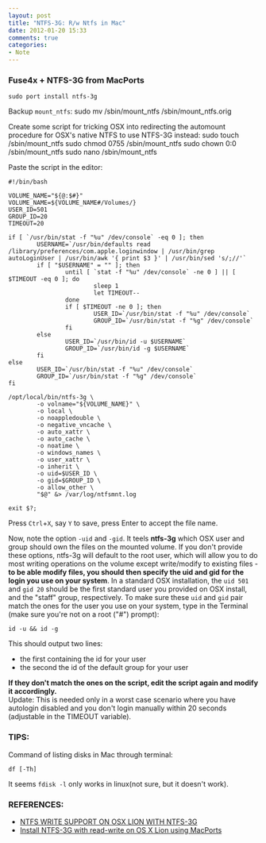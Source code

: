 ```yaml
---
layout: post
title: "NTFS-3G: R/w Ntfs in Mac"
date: 2012-01-20 15:33
comments: true
categories:
- Note
---
```


### Fuse4x + NTFS-3G from MacPorts

    sudo port install ntfs-3g

Backup `mount_ntfs`:
    sudo mv /sbin/mount_ntfs /sbin/mount_ntfs.orig

Create some script for tricking OSX into redirecting the automount procedure for OSX's native NTFS to use NTFS-3G instead:
    sudo touch /sbin/mount_ntfs
    sudo chmod 0755 /sbin/mount_ntfs
    sudo chown 0:0 /sbin/mount_ntfs
    sudo nano /sbin/mount_ntfs

Paste the script in the editor:

    #!/bin/bash

    VOLUME_NAME="${@:$#}"
    VOLUME_NAME=${VOLUME_NAME#/Volumes/}
    USER_ID=501
    GROUP_ID=20
    TIMEOUT=20

    if [ `/usr/bin/stat -f "%u" /dev/console` -eq 0 ]; then
            USERNAME=`/usr/bin/defaults read /library/preferences/com.apple.loginwindow | /usr/bin/grep autoLoginUser | /usr/bin/awk '{ print $3 }' | /usr/bin/sed 's/;//'`
            if [ "$USERNAME" = "" ]; then
                    until [ `stat -f "%u" /dev/console` -ne 0 ] || [ $TIMEOUT -eq 0 ]; do
                            sleep 1
                            let TIMEOUT--
                    done
                    if [ $TIMEOUT -ne 0 ]; then
                            USER_ID=`/usr/bin/stat -f "%u" /dev/console`
                            GROUP_ID=`/usr/bin/stat -f "%g" /dev/console`
                    fi
            else
                    USER_ID=`/usr/bin/id -u $USERNAME`
                    GROUP_ID=`/usr/bin/id -g $USERNAME`
            fi
    else
            USER_ID=`/usr/bin/stat -f "%u" /dev/console`
            GROUP_ID=`/usr/bin/stat -f "%g" /dev/console`
    fi

    /opt/local/bin/ntfs-3g \
            -o volname="${VOLUME_NAME}" \
            -o local \
            -o noappledouble \
            -o negative_vncache \
            -o auto_xattr \
            -o auto_cache \
            -o noatime \
            -o windows_names \
            -o user_xattr \
            -o inherit \
            -o uid=$USER_ID \
            -o gid=$GROUP_ID \
            -o allow_other \
            "$@" &> /var/log/ntfsmnt.log

    exit $?;
Press `Ctrl`+`X`, say `Y` to save, press Enter to accept the file name.

Now, note the option `-uid` and `-gid`. It teels __ntfs-3g__ which OSX user and group should own the files on the mounted volume. If you don't provide these options, ntfs-3g will default to the root user, which will allow you to do most writing operations on the volume except write/modify to existing files - __to be able modify files, you should then specify the uid and gid for the login you use on your system__. In a standard OSX installation, the `uid 501` and `gid 20` should be the first standard user you provided on OSX install, and the "staff" group, respectively. To make sure these `uid` and `gid` pair match the ones for the user you use on your system, type in the Terminal (make sure you're not on a root ("#") prompt):

    id -u && id -g

This should output two lines:  
- the first containing the id for your user  
- the second the id of the default group for your user

__If they don't match the ones on the script, edit the script again and modify it accordingly.__  
Update: This is needed only in a worst case scenario where you have autologin disabled and you don't login manually within 20 seconds (adjustable in the TIMEOUT variable).


### TIPS:
Command of listing disks in Mac through terminal:

    df [-Th]

It seems `fdisk -l` only works in linux(not sure, but it doesn't work).


### REFERENCES:

- [NTFS WRITE SUPPORT ON OSX LION WITH NTFS-3G](http://fernandoff.posterous.com/ntfs-write-support-on-osx-lion-with-ntfs-3g-f)
- [Install NTFS-3G with read-write on OS X Lion using MacPorts](http://superuser.com/questions/316341/install-ntfs-3g-with-read-write-on-os-x-lion-using-macports)
